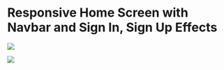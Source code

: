 # Responsive Home Screen with Navbar and Sign In, Sign Up Effects

![](https://github.com/williamfisher9/home-screen-signup-signin-effects-html-css/blob/master/home-screen-with-signup-signin-effects.gif)

![](https://github.com/williamfisher9/home-screen-signup-signin-effects-html-css/blob/master/home-screen-with-signup-signin-effects-2.gif)
